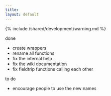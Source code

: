 ```yaml
---
title:
layout: default
---
```


{% include /shared/development/warning.md %}

done

*  create wrappers
*  rename all functions
*  fix the internal help
*  fix the wiki documentation
*  fix fieldtrip functions calling each other

to do

*  encourage people to use the new names
